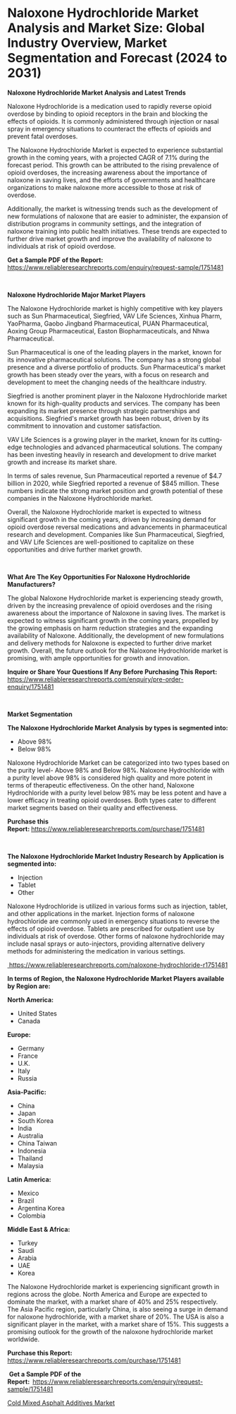 <p><h1>Naloxone Hydrochloride Market Analysis and Market Size: Global Industry Overview, Market Segmentation and Forecast (2024 to 2031)</h1></p><p><strong>Naloxone Hydrochloride Market Analysis and Latest Trends</strong></p>
<p><p>Naloxone Hydrochloride is a medication used to rapidly reverse opioid overdose by binding to opioid receptors in the brain and blocking the effects of opioids. It is commonly administered through injection or nasal spray in emergency situations to counteract the effects of opioids and prevent fatal overdoses.</p><p>The Naloxone Hydrochloride Market is expected to experience substantial growth in the coming years, with a projected CAGR of 7.1% during the forecast period. This growth can be attributed to the rising prevalence of opioid overdoses, the increasing awareness about the importance of naloxone in saving lives, and the efforts of governments and healthcare organizations to make naloxone more accessible to those at risk of overdose.</p><p>Additionally, the market is witnessing trends such as the development of new formulations of naloxone that are easier to administer, the expansion of distribution programs in community settings, and the integration of naloxone training into public health initiatives. These trends are expected to further drive market growth and improve the availability of naloxone to individuals at risk of opioid overdose.</p></p>
<p><strong>Get a Sample PDF of the Report:&nbsp;</strong> <a href="https://www.reliableresearchreports.com/enquiry/request-sample/1751481">https://www.reliableresearchreports.com/enquiry/request-sample/1751481</a></p>
<p>&nbsp;</p>
<p><strong>Naloxone Hydrochloride Major Market Players</strong></p>
<p><p>The Naloxone Hydrochloride market is highly competitive with key players such as Sun Pharmaceutical, Siegfried, VAV Life Sciences, Xinhua Pharm, YaoPharma, Gaobo Jingband Pharmaceutical, PUAN Pharmaceutical, Aoxing Group Pharmaceutical, Easton Biopharmaceuticals, and Nhwa Pharmaceutical. </p><p>Sun Pharmaceutical is one of the leading players in the market, known for its innovative pharmaceutical solutions. The company has a strong global presence and a diverse portfolio of products. Sun Pharmaceutical's market growth has been steady over the years, with a focus on research and development to meet the changing needs of the healthcare industry.</p><p>Siegfried is another prominent player in the Naloxone Hydrochloride market known for its high-quality products and services. The company has been expanding its market presence through strategic partnerships and acquisitions. Siegfried's market growth has been robust, driven by its commitment to innovation and customer satisfaction.</p><p>VAV Life Sciences is a growing player in the market, known for its cutting-edge technologies and advanced pharmaceutical solutions. The company has been investing heavily in research and development to drive market growth and increase its market share.</p><p>In terms of sales revenue, Sun Pharmaceutical reported a revenue of $4.7 billion in 2020, while Siegfried reported a revenue of $845 million. These numbers indicate the strong market position and growth potential of these companies in the Naloxone Hydrochloride market.</p><p>Overall, the Naloxone Hydrochloride market is expected to witness significant growth in the coming years, driven by increasing demand for opioid overdose reversal medications and advancements in pharmaceutical research and development. Companies like Sun Pharmaceutical, Siegfried, and VAV Life Sciences are well-positioned to capitalize on these opportunities and drive further market growth.</p></p>
<p>&nbsp;</p>
<p><strong>What Are The Key Opportunities For Naloxone Hydrochloride Manufacturers?</strong></p>
<p><p>The global Naloxone Hydrochloride market is experiencing steady growth, driven by the increasing prevalence of opioid overdoses and the rising awareness about the importance of Naloxone in saving lives. The market is expected to witness significant growth in the coming years, propelled by the growing emphasis on harm reduction strategies and the expanding availability of Naloxone. Additionally, the development of new formulations and delivery methods for Naloxone is expected to further drive market growth. Overall, the future outlook for the Naloxone Hydrochloride market is promising, with ample opportunities for growth and innovation.</p></p>
<p><strong>Inquire or Share Your Questions If Any Before Purchasing This Report:</strong> <a href="https://www.reliableresearchreports.com/enquiry/pre-order-enquiry/1751481">https://www.reliableresearchreports.com/enquiry/pre-order-enquiry/1751481</a></p>
<p>&nbsp;</p>
<p><strong>Market Segmentation</strong></p>
<p><strong>The Naloxone Hydrochloride Market Analysis by types is segmented into:</strong></p>
<p><ul><li>Above 98%</li><li>Below 98%</li></ul></p>
<p><p>Naloxone Hydrochloride Market can be categorized into two types based on the purity level- Above 98% and Below 98%. Naloxone Hydrochloride with a purity level above 98% is considered high quality and more potent in terms of therapeutic effectiveness. On the other hand, Naloxone Hydrochloride with a purity level below 98% may be less potent and have a lower efficacy in treating opioid overdoses. Both types cater to different market segments based on their quality and effectiveness.</p></p>
<p><strong>Purchase this Report:&nbsp;</strong><a href="https://www.reliableresearchreports.com/purchase/1751481">https://www.reliableresearchreports.com/purchase/1751481</a></p>
<p>&nbsp;</p>
<p><strong>The Naloxone Hydrochloride Market Industry Research by Application is segmented into:</strong></p>
<p><ul><li>Injection</li><li>Tablet</li><li>Other</li></ul></p>
<p><p>Naloxone Hydrochloride is utilized in various forms such as injection, tablet, and other applications in the market. Injection forms of naloxone hydrochloride are commonly used in emergency situations to reverse the effects of opioid overdose. Tablets are prescribed for outpatient use by individuals at risk of overdose. Other forms of naloxone hydrochloride may include nasal sprays or auto-injectors, providing alternative delivery methods for administering the medication in various settings.</p></p>
<p><a href="https://www.reliableresearchreports.com/naloxone-hydrochloride-r1751481">&nbsp;https://www.reliableresearchreports.com/naloxone-hydrochloride-r1751481</a></p>
<p><strong>In terms of Region, the Naloxone Hydrochloride Market Players available by Region are:</strong></p>
<p>
    <p> <strong> North America: </strong>
        <ul>
            <li>United States</li>
            <li>Canada</li>
        </ul>
        </p> 
    <p> <strong> Europe: </strong>
        <ul>
            <li>Germany</li>
            <li>France</li>
            <li>U.K.</li>
            <li>Italy</li>
            <li>Russia</li>
        </ul>
        </p> 
    <p> <strong> Asia-Pacific: </strong>
        <ul>
            <li>China</li>
            <li>Japan</li>
            <li>South Korea</li>
            <li>India</li>
            <li>Australia</li>
            <li>China Taiwan</li>
            <li>Indonesia</li>
            <li>Thailand</li>
            <li>Malaysia</li>
        </ul>
        </p> 
    <p> <strong> Latin America: </strong>
        <ul>
            <li>Mexico</li>
            <li>Brazil</li>
            <li>Argentina Korea</li>
            <li>Colombia</li>
        </ul>
        </p> 
    <p> <strong> Middle East & Africa: </strong>
        <ul>
            <li>Turkey</li>
            <li>Saudi</li>
            <li>Arabia</li>
            <li>UAE</li>
            <li>Korea</li>
        </ul>
    </p>
    </p>
<p><p>The Naloxone Hydrochloride market is experiencing significant growth in regions across the globe. North America and Europe are expected to dominate the market, with a market share of 40% and 25% respectively. The Asia Pacific region, particularly China, is also seeing a surge in demand for naloxone hydrochloride, with a market share of 20%. The USA is also a significant player in the market, with a market share of 15%. This suggests a promising outlook for the growth of the naloxone hydrochloride market worldwide.</p></p>
<p><strong>Purchase this Report: </strong><a href="https://www.reliableresearchreports.com/purchase/1751481">https://www.reliableresearchreports.com/purchase/1751481</a></p>
<p>&nbsp;<strong>Get a Sample PDF of the Report:&nbsp;&nbsp;</strong><a href="https://www.reliableresearchreports.com/enquiry/request-sample/1751481">https://www.reliableresearchreports.com/enquiry/request-sample/1751481</a></p>
<p><strong></strong></p>
<p><p><a href="https://issuu.com/reportprime-2/docs/cold-mixed-asphalt-additives-market-size-2030.pptx">Cold Mixed Asphalt Additives Market</a></p></p>